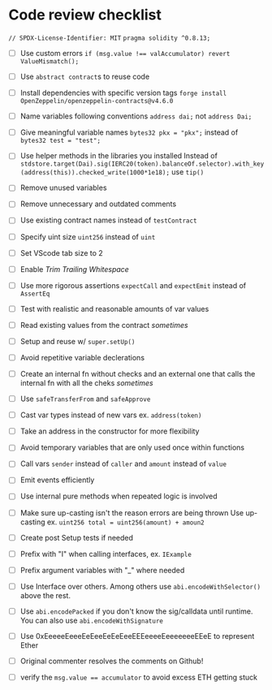 # Code review checklist

`// SPDX-License-Identifier: MIT`
`pragma solidity ^0.8.13;`

- [ ] Use custom errors
`if (msg.value !== valAccumulator) revert ValueMismatch();`

- [ ] Use `abstract contract`s to reuse code

- [ ] Install dependencies with specific version tags
`forge install OpenZeppelin/openzeppelin-contracts@v4.6.0`

- [ ] Name variables following conventions
`address dai;` not `address Dai;`

- [ ] Give meaningful variable names
`bytes32 pkx = "pkx";` instead of `bytes32 test = "test";`

- [ ] Use helper methods in the libraries you installed
Instead of
`stdstore.target(Dai).sig(IERC20(token).balanceOf.selector).with_key(address(this)).checked_write(1000*1e18);` use `tip()`

- [ ] Remove unused variables

- [ ] Remove unnecessary and outdated comments

- [ ] Use existing contract names instead of `testContract`

- [ ] Specify uint size
`uint256` instead of `uint`

- [ ] Set VScode tab size to 2

- [ ] Enable *Trim Trailing Whitespace*

- [ ]  Use more rigorous assertions
`expectCall` and `expectEmit` instead of `AssertEq`

- [ ] Test with realistic and reasonable amounts of var values

- [ ]  Read existing values from the contract *sometimes*

- [ ] Setup and reuse w/ `super.setUp()`

- [ ] Avoid repetitive variable declerations

- [ ] Create an internal fn without checks and an external one that calls the internal fn with all the cheks *sometimes*

- [ ] Use `safeTransferFrom` and `safeApprove`

- [ ] Cast var types instead of new vars ex. `address(token)`

- [ ] Take an address in the constructor for more flexibility

- [ ] Avoid temporary variables that are only used once within functions

- [ ] Call vars `sender` instead of `caller` and `amount` instead of `value`

- [ ] Emit events efficiently

- [ ] Use internal pure methods when repeated logic is involved

- [ ] Make sure up-casting isn't the reason errors are being thrown
Use up-casting ex. `uint256 total = uint256(amount) + amoun2`

- [ ] Create post Setup tests if needed

- [ ] Prefix with "I" when calling interfaces, ex. `IExample`

- [ ] Prefix argument variables with "_" where needed

- [ ] Use Interface over others. Among others use `abi.encodeWithSelector()` above the rest.

- [ ] Use `abi.encodePacked` if you don't know the sig/calldata until runtime. You can also use `abi.encodeWithSignature`

- [ ] Use 0xEeeeeEeeeEeEeeEeEeEeeEEEeeeeEeeeeeeeEEeE to represent Ether

- [ ] Original commenter resolves the comments on Github!

- [ ] verify the `msg.value == accumulator` to avoid excess ETH getting stuck
